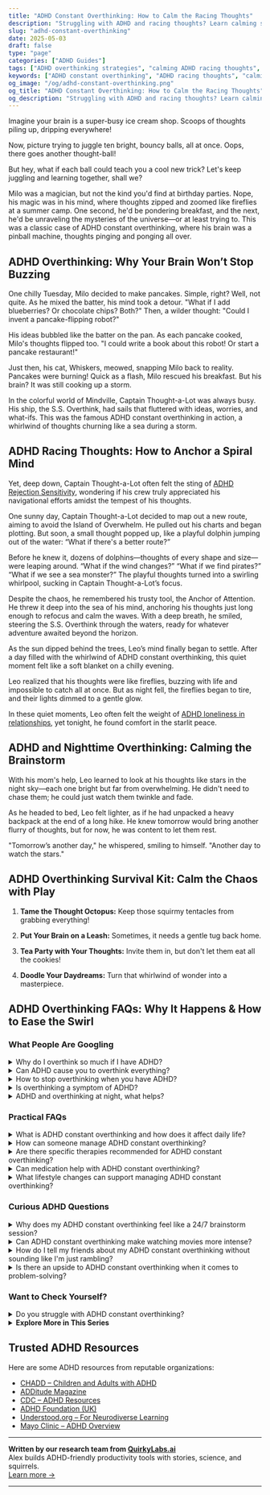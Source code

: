 ```yaml
---
title: "ADHD Constant Overthinking: How to Calm the Racing Thoughts"
description: "Struggling with ADHD and racing thoughts? Learn calming strategies to stop the spiral of overthinking and finally give your mind a breather."
slug: "adhd-constant-overthinking"
date: 2025-05-03
draft: false
type: "page"
categories: ["ADHD Guides"]
tags: ["ADHD overthinking strategies", "calming ADHD racing thoughts", "ADHD mind spiral solutions", "ADHD thought patterns", "adult ADHD overthinking", "playful ADHD coping techniques", "ADHD mental clarity tips"]
keywords: ["ADHD constant overthinking", "ADHD racing thoughts", "calming ADHD mind", "ADHD thought patterns", "ADHD mental strategies", "overthinking ADHD help", "ADHD mind spiral"]
og_image: "/og/adhd-constant-overthinking.png"
og_title: "ADHD Constant Overthinking: How to Calm the Racing Thoughts"
og_description: "Struggling with ADHD and racing thoughts? Learn calming strategies to stop the spiral of overthinking and finally give your mind a breather."
---
```


Imagine your brain is a super-busy ice cream shop. Scoops of thoughts piling up, dripping everywhere!

Now, picture trying to juggle ten bright, bouncy balls, all at once. Oops, there goes another thought-ball!

But hey, what if each ball could teach you a cool new trick? Let's keep juggling and learning together, shall we?

Milo was a magician, but not the kind you'd find at birthday parties. Nope, his magic was in his mind, where thoughts zipped and zoomed like fireflies at a summer camp. One second, he'd be pondering breakfast, and the next, he'd be unraveling the mysteries of the universe—or at least trying to. This was a classic case of ADHD constant overthinking, where his brain was a pinball machine, thoughts pinging and ponging all over.

## ADHD Overthinking: Why Your Brain Won’t Stop Buzzing

One chilly Tuesday, Milo decided to make pancakes. Simple, right? Well, not quite. As he mixed the batter, his mind took a detour. "What if I add blueberries? Or chocolate chips? Both?" Then, a wilder thought: "Could I invent a pancake-flipping robot?"

His ideas bubbled like the batter on the pan. As each pancake cooked, Milo's thoughts flipped too. "I could write a book about this robot! Or start a pancake restaurant!"

Just then, his cat, Whiskers, meowed, snapping Milo back to reality. Pancakes were burning! Quick as a flash, Milo rescued his breakfast. But his brain? It was still cooking up a storm.

In the colorful world of Mindville, Captain Thought-a-Lot was always busy. His ship, the S.S. Overthink, had sails that fluttered with ideas, worries, and what-ifs. This was the famous ADHD constant overthinking in action, a whirlwind of thoughts churning like a sea during a storm.

## ADHD Racing Thoughts: How to Anchor a Spiral Mind

Yet, deep down, Captain Thought-a-Lot often felt the sting of [ADHD Rejection Sensitivity](/pages/adhd-rejection-sensitivity/), wondering if his crew truly appreciated his navigational efforts amidst the tempest of his thoughts.

One sunny day, Captain Thought-a-Lot decided to map out a new route, aiming to avoid the Island of Overwhelm. He pulled out his charts and began plotting. But soon, a small thought popped up, like a playful dolphin jumping out of the water: “What if there's a better route?”

Before he knew it, dozens of dolphins—thoughts of every shape and size—were leaping around. “What if the wind changes?” “What if we find pirates?” “What if we see a sea monster?” The playful thoughts turned into a swirling whirlpool, sucking in Captain Thought-a-Lot’s focus.

Despite the chaos, he remembered his trusty tool, the Anchor of Attention. He threw it deep into the sea of his mind, anchoring his thoughts just long enough to refocus and calm the waves. With a deep breath, he smiled, steering the S.S. Overthink through the waters, ready for whatever adventure awaited beyond the horizon.

As the sun dipped behind the trees, Leo’s mind finally began to settle. After a day filled with the whirlwind of ADHD constant overthinking, this quiet moment felt like a soft blanket on a chilly evening.

Leo realized that his thoughts were like fireflies, buzzing with life and impossible to catch all at once. But as night fell, the fireflies began to tire, and their lights dimmed to a gentle glow.

In these quiet moments, Leo often felt the weight of [ADHD loneliness in relationships](/pages/adhd-loneliness-in-relationships/), yet tonight, he found comfort in the starlit peace.

## ADHD and Nighttime Overthinking: Calming the Brainstorm

With his mom's help, Leo learned to look at his thoughts like stars in the night sky—each one bright but far from overwhelming. He didn't need to chase them; he could just watch them twinkle and fade.

As he headed to bed, Leo felt lighter, as if he had unpacked a heavy backpack at the end of a long hike. He knew tomorrow would bring another flurry of thoughts, but for now, he was content to let them rest.

"Tomorrow’s another day," he whispered, smiling to himself. "Another day to watch the stars."

## ADHD Overthinking Survival Kit: Calm the Chaos with Play

1. **Tame the Thought Octopus:** Keep those squirmy tentacles from grabbing everything!

2. **Put Your Brain on a Leash:** Sometimes, it needs a gentle tug back home.

3. **Tea Party with Your Thoughts:** Invite them in, but don't let them eat all the cookies!

4. **Doodle Your Daydreams:** Turn that whirlwind of wonder into a masterpiece.

## ADHD Overthinking FAQs: Why It Happens & How to Ease the Swirl

### What People Are Googling

<details><summary>Why do I overthink so much if I have ADHD?</summary><p>Ah, overthinking can indeed feel like a big, cozy blanket of thoughts that just won’t let go, can’t it? With ADHD, your brain is naturally wired to hop around different ideas and possibilities, which can sometimes lead to overthinking. This happens because ADHD brains often seek stimulation, and in the absence of external excitement, internal thought processes take the stage, spinning stories and scenarios. Remember, it’s just your creative mind doing its job, maybe a little too enthusiastically! A warm cup of tea and a moment to breathe can sometimes help settle the whirlwind.</p></details>
<details><summary>Can ADHD cause you to overthink everything?</summary><p>Absolutely, it's quite common for those with ADHD to find themselves overthinking. This happens because an ADHD brain often jumps from one thought to another, exploring possibilities and scenarios in a non-linear way. This can feel like your mind is always on, analyzing and reanalyzing situations. Remember, it's just how your unique brain works, exploring every nook and cranny of thought, and while it can be exhausting, it's also a sign of your deep creativity and thoroughness.</p></details>
<details><summary>How to stop overthinking when you have ADHD?</summary><p>Ah, overthinking can indeed feel like a tangled web in our minds, especially with ADHD! A cozy approach to quieting those bustling thoughts is to engage in mindfulness or simple meditation exercises. Even a few minutes a day can help you center your thoughts and reduce the swirl. Also, jotting down your thoughts in a journal or using a voice recorder to speak them out loud can help externalize what's swirling inside, making it easier to manage and sort through. Remember, it’s okay to have busy brain days, and finding gentle ways to slow down can feel quite soothing.</p></details>
<details><summary>Is overthinking a symptom of ADHD?</summary><p>Absolutely, overthinking can indeed be a part of the ADHD experience! Many people with ADHD find themselves caught in loops of thoughts, analyzing things from every angle. This is sometimes referred to as "rumination" or "hyperfocus on thoughts," and it can be quite overwhelming. Rest assured, it's a common aspect of ADHD, and there are strategies and tools to help manage it, so you're definitely not alone in this!</p></details>
<details><summary>ADHD and overthinking at night, what helps?</summary><p>Dealing with overthinking at night when you have ADHD can definitely be tough, but there are some cozy strategies you can try to help calm those racing thoughts. Establishing a relaxing bedtime routine can really make a difference. This might include activities like reading a calming book, listening to soothing music, or doing some gentle stretches. Also, consider jotting down your thoughts in a journal before bed. This can help clear your mind and make it easier to drift off to sleep. Remember, finding the right strategy might take some experimenting, but you're doing great by just looking for solutions!</p></details>



### Practical FAQs

<details><summary>What is ADHD constant overthinking and how does it affect daily life?</summary><p>ADHD constant overthinking, often referred to as "rumination," is like having a mind that's always on, endlessly turning thoughts over and over. This can feel like your brain is constantly buzzing with a whirlwind of ideas, worries, and possibilities. In daily life, this can be quite exhausting and overwhelming, making it hard to focus on tasks at hand or relax fully. Understanding and acknowledging this aspect of ADHD can lead to more effective coping strategies, helping to quiet the noise and enjoy a calmer, more focused day-to-day experience.</p></details>
<details><summary>How can someone manage ADHD constant overthinking?</summary><p>Managing overthinking with ADHD can certainly feel like a big task, but there are a few cozy and gentle strategies you can wrap yourself into. One soothing approach is mindfulness or meditation, which can help slow down those racing thoughts and give your mind a much-needed break. Setting up a simple, relaxing routine before bed, like reading a book or sipping some herbal tea, can also help calm your thoughts. Remember, it's perfectly okay to have busy brain days, and taking small steps towards managing your thoughts is already a big win!</p></details>
<details><summary>Are there specific therapies recommended for ADHD constant overthinking?</summary><p>Absolutely, there are several therapeutic approaches that can help manage the overthinking that often accompanies ADHD. Cognitive Behavioral Therapy (CBT) is particularly beneficial, as it focuses on identifying and altering thought patterns that can lead to anxiety and overthinking. Mindfulness and meditation practices can also be incredibly helpful in learning to stay present and reduce the swirl of thoughts. It's a good idea to explore these options with a therapist who understands ADHD to find the best strategies tailored for you.</p></details>
<details><summary>Can medication help with ADHD constant overthinking?</summary><p>Absolutely, medication can indeed be a helpful tool for managing the constant overthinking often experienced with ADHD. Many people find that the right medication helps to quieten the mental noise, allowing for clearer and more focused thinking. It's like turning down the volume on a radio that's always on too loud, giving your thoughts a chance to play at a more comfortable level. Of course, it's important to work closely with a healthcare provider to find the medication and dosage that works best for you, as everyone's experience with ADHD is unique.</p></details>
<details><summary>What lifestyle changes can support managing ADHD constant overthinking?</summary><p>Absolutely, managing overthinking when you have ADHD can definitely be smoothed out with some thoughtful lifestyle tweaks! First, establishing a calming bedtime routine, like reading or gentle yoga, can really help quieten your mind before sleep. Also, integrating regular physical activity into your day, whether it’s a brisk walk or a dance class, can greatly help in managing those racing thoughts by boosting brain chemicals that enhance focus and calm. Lastly, setting aside specific times to jot down your thoughts can work wonders, allowing you to clear your mind and focus more on the present moment. These small steps can make a big difference in feeling more at ease!</p></details>



### Curious ADHD Questions

<details><summary>Why does my ADHD constant overthinking feel like a 24/7 brainstorm session?</summary><p>Oh, I totally get why it feels that way! With ADHD, your brain is often buzzing with activity, like a busy beehive, constantly generating thoughts and ideas. This overthinking can feel like you're in an endless brainstorming session because your mind is jumping from one thought to another, often without much pause. It's like having a superpower where your brain is on a creative spree, except when it's time to slow down, it doesn't always get the memo!</p></details>
<details><summary>Can ADHD constant overthinking make watching movies more intense?</summary><p>Absolutely, having ADHD can indeed make watching movies a more intense experience due to overthinking! When your mind is constantly whirring, you might find yourself analyzing every detail or predicting plot twists, which can ramp up the intensity of the story. It’s like your brain is on a little adventure of its own, alongside the movie’s narrative. Embracing this can turn movie watching into a uniquely rich and engaging experience, so maybe grab a cozy blanket and let your mind do its thing!</p></details>
<details><summary>How do I tell my friends about my ADHD constant overthinking without sounding like I'm just rambling?</summary><p>Absolutely, sharing your experiences with ADHD, especially about overthinking, can feel daunting but it's really wonderful that you're considering opening up about it. A cozy way to start could be by choosing a quiet, relaxed time when you're hanging out, maybe over a cup of coffee or during a walk. You can say something like, "I’ve noticed I tend to overthink things quite a bit because of my ADHD, and I wanted to share that with you." This keeps it simple and direct, and you might find that your friends appreciate your openness and may even share their own experiences. Sharing a bit of your world can deepen your connections and make you feel more supported!</p></details>
<details><summary>Is there an upside to ADHD constant overthinking when it comes to problem-solving?</summary><p>Absolutely, there's a silver lining to the constant whirl of thoughts that can come with ADHD! This overthinking can actually be a superpower in problem-solving situations. Your brain's ability to hop from one idea to another rapidly can lead to creative and innovative solutions that others might miss. Embracing this aspect of your ADHD can turn what might seem like a challenge into a valuable asset in brainstorming sessions or when tackling complex issues.</p></details>



### Want to Check Yourself?

<details><summary>Do you struggle with ADHD constant overthinking?</summary><p>Absolutely, overthinking is a common experience for many with ADHD, and you're definitely not alone in feeling this way. The ADHD brain often likes to leap from one thought to another, which can sometimes feel like a non-stop swirl. A cozy tip might be to try jotting down your thoughts in a journal or using mindfulness techniques to gently bring your focus back to the present. Remember, it's okay to have busy thoughts; embracing some calm activities can also help soothe your mind.</p></details>

<script type="application/ld+json">
{
  "@context": "https://schema.org",
  "@type": "FAQPage",
  "mainEntity": [
    {
      "@type": "Question",
      "name": "Why do I overthink so much if I have ADHD?",
      "acceptedAnswer": {
        "@type": "Answer",
        "text": "Ah, overthinking can indeed feel like a big, cozy blanket of thoughts that just won\u2019t let go, can\u2019t it? With ADHD, your brain is naturally wired to hop around different ideas and possibilities, which can sometimes lead to overthinking. This happens because ADHD brains often seek stimulation, and in the absence of external excitement, internal thought processes take the stage, spinning stories and scenarios. Remember, it\u2019s just your creative mind doing its job, maybe a little too enthusiastically! A warm cup of tea and a moment to breathe can sometimes help settle the whirlwind."
      }
    },
    {
      "@type": "Question",
      "name": "Can ADHD cause you to overthink everything?",
      "acceptedAnswer": {
        "@type": "Answer",
        "text": "Absolutely, it's quite common for those with ADHD to find themselves overthinking. This happens because an ADHD brain often jumps from one thought to another, exploring possibilities and scenarios in a non-linear way. This can feel like your mind is always on, analyzing and reanalyzing situations. Remember, it's just how your unique brain works, exploring every nook and cranny of thought, and while it can be exhausting, it's also a sign of your deep creativity and thoroughness."
      }
    },
    {
      "@type": "Question",
      "name": "How to stop overthinking when you have ADHD?",
      "acceptedAnswer": {
        "@type": "Answer",
        "text": "Ah, overthinking can indeed feel like a tangled web in our minds, especially with ADHD! A cozy approach to quieting those bustling thoughts is to engage in mindfulness or simple meditation exercises. Even a few minutes a day can help you center your thoughts and reduce the swirl. Also, jotting down your thoughts in a journal or using a voice recorder to speak them out loud can help externalize what's swirling inside, making it easier to manage and sort through. Remember, it\u2019s okay to have busy brain days, and finding gentle ways to slow down can feel quite soothing."
      }
    },
    {
      "@type": "Question",
      "name": "Is overthinking a symptom of ADHD?",
      "acceptedAnswer": {
        "@type": "Answer",
        "text": "Absolutely, overthinking can indeed be a part of the ADHD experience! Many people with ADHD find themselves caught in loops of thoughts, analyzing things from every angle. This is sometimes referred to as \"rumination\" or \"hyperfocus on thoughts,\" and it can be quite overwhelming. Rest assured, it's a common aspect of ADHD, and there are strategies and tools to help manage it, so you're definitely not alone in this!"
      }
    },
    {
      "@type": "Question",
      "name": "ADHD and overthinking at night, what helps?",
      "acceptedAnswer": {
        "@type": "Answer",
        "text": "Dealing with overthinking at night when you have ADHD can definitely be tough, but there are some cozy strategies you can try to help calm those racing thoughts. Establishing a relaxing bedtime routine can really make a difference. This might include activities like reading a calming book, listening to soothing music, or doing some gentle stretches. Also, consider jotting down your thoughts in a journal before bed. This can help clear your mind and make it easier to drift off to sleep. Remember, finding the right strategy might take some experimenting, but you're doing great by just looking for solutions!"
      }
    }
  ]
}
</script>
<script type="application/ld+json">
{
  "@context": "https://schema.org",
  "@type": "Article",
  "author": {
    "@type": "Person",
    "name": "QuirkyLabs",
    "url": "https://quirkylabs.ai/about"
  },
  "headline": "\"Ease Your Mind: ADHD Constant Overthinking Solutions!\"",
  "mainEntityOfPage": "https://blog.quirkylabs.ai/pages/adhd-constant-overthinking/",
  "datePublished": "2025-05-03"
}
</script>
<script type="application/ld+json">
{
  "@context": "https://schema.org",
  "@type": "BreadcrumbList",
  "itemListElement": [
    {
      "@type": "ListItem",
      "position": 1,
      "name": "Home",
      "item": "https://quirkylabs.ai/"
    },
    {
      "@type": "ListItem",
      "position": 2,
      "name": "Blog",
      "item": "https://blog.quirkylabs.ai/"
    },
    {
      "@type": "ListItem",
      "position": 3,
      "name": "\"Ease Your Mind: ADHD Constant Overthinking Solutions!\"",
      "item": "https://blog.quirkylabs.ai/pages/adhd-constant-overthinking/"
    }
  ]
}
</script>

<details>
<summary><strong>Explore More in This Series</strong></summary>

- [Adhd Loneliness In Relationships](/pages/adhd-loneliness-in-relationships/)
- [Adhd Fear Of Being Too Much](/pages/adhd-fear-of-being-too-much/)
- [Adhd Connection Overwhelm](/pages/adhd-connection-overwhelm/)
- [Adhd Cant Explain Yourself](/pages/adhd-cant-explain-yourself/)
- [Adhd No One Understands Me](/pages/adhd-no-one-understands-me/)
- [Adhd Fear Of Disconnection](/pages/adhd-fear-of-disconnection/)
- [Adhd Social Anxiety Layer](/pages/adhd-social-anxiety-layer/)
- [Adhd Longing For Understanding](/pages/adhd-longing-for-understanding/)
</details>



## Trusted ADHD Resources

Here are some ADHD resources from reputable organizations:

- [CHADD – Children and Adults with ADHD](https://chadd.org)
- [ADDitude Magazine](https://www.additudemag.com)
- [CDC – ADHD Resources](https://www.cdc.gov/ncbddd/adhd)
- [ADHD Foundation (UK)](https://www.adhdfoundation.org.uk)
- [Understood.org – For Neurodiverse Learning](https://www.understood.org)
- [Mayo Clinic – ADHD Overview](https://www.mayoclinic.org/diseases-conditions/adhd)


---

**Written by our research team from [QuirkyLabs.ai](https://quirkylabs.ai)**  
Alex builds ADHD-friendly productivity tools with stories, science, and squirrels.  
[Learn more →](https://quirkylabs.ai)

---